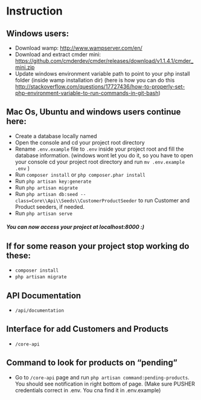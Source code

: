 # Instruction

## Windows users:
- Download wamp: http://www.wampserver.com/en/
- Download and extract cmder mini: https://github.com/cmderdev/cmder/releases/download/v1.1.4.1/cmder_mini.zip
- Update windows environment variable path to point to your php install folder (inside wamp installation dir) (here is how you can do this http://stackoverflow.com/questions/17727436/how-to-properly-set-php-environment-variable-to-run-commands-in-git-bash)
 

## Mac Os, Ubuntu and windows users continue here:
- Create a database locally named
- Open the console and cd your project root directory
- Rename `.env.example` file to `.env` inside your project root and fill the database information.
  (windows wont let you do it, so you have to open your console cd your project root directory and run `mv .env.example .env` )
- Run `composer install` or ```php composer.phar install```
- Run `php artisan key:generate` 
- Run `php artisan migrate`
- Run `php artisan db:seed --class=Core\\Api\\Seeds\\CustomerProductSeeder` to run Customer and Product seeders, if needed.
- Run `php artisan serve`

##### You can now access your project at localhost:8000 :)

## If for some reason your project stop working do these:
- `composer install`
- `php artisan migrate`

## API Documentation
- `/api/documentation`

## Interface for add Customers and Products
- `/core-api`

## Command to look for products on “pending”
- Go to `/core-api` page and run `php artisan command:pending-products`. You should see notification in right bottom of page. (Make sure PUSHER credentials correct in .env. You cna find it in .env.example)
